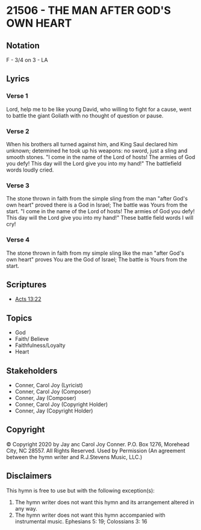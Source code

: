 # 21506 - THE MAN AFTER GOD'S OWN HEART

## Notation

F - 3/4 on 3 - LA

## Lyrics

### Verse 1

Lord, help me to be like young David, who willing to fight for a cause, went to battle the giant Goliath with no thought of question or pause.

### Verse 2

When his brothers all turned against him, and King Saul declared him unknown; determined he took up his weapons: no sword, just a sling and smooth stones. "I come in the name of the Lord of hosts! The armies of God you defy! This day will the Lord give you into my hand!" The battlefield words loudly cried.


### Verse 3

The stone thrown in faith from the simple sling from the man "after God's own heart" proved there is a God in Israel; The battle was Yours from the start.  "I come in the name of the Lord of hosts! The armies of God you defy! This day will the Lord give you into my hand!" These battle field words I will cry!

### Verse 4

The stone thrown in faith from my simple sling like the man "after God's own heart" proves You are the God of Israel; The battle is Yours from the start.



## Scriptures

- [Acts 13:22](https://www.biblegateway.com/passage/?search=Acts%2013%3A22)

## Topics

- God
- Faith/ Believe
- Faithfulness/Loyalty
- Heart

## Stakeholders

- Conner, Carol Joy (Lyricist)
- Conner, Carol Joy (Composer)
- Conner, Jay (Composer)
- Conner, Carol Joy (Copyright Holder)
- Conner, Jay (Copyright Holder)

## Copyright

© Copyright 2020 by Jay anc Carol Joy Conner. P.O. Box 1276,
Morehead City, NC 28557. All Rights Reserved. Used by Permission
(An agreement between the hymn writer and R.J.Stevens Music, LLC.)

## Disclaimers

This hymn is free to use but with the following exception(s):
1. The hymn writer does not want this hymn and its arrangement altered in any way.
2. The hymn writer does not want this hymn accompanied with instrumental music.
Ephesians 5: 19; Colossians 3: 16

